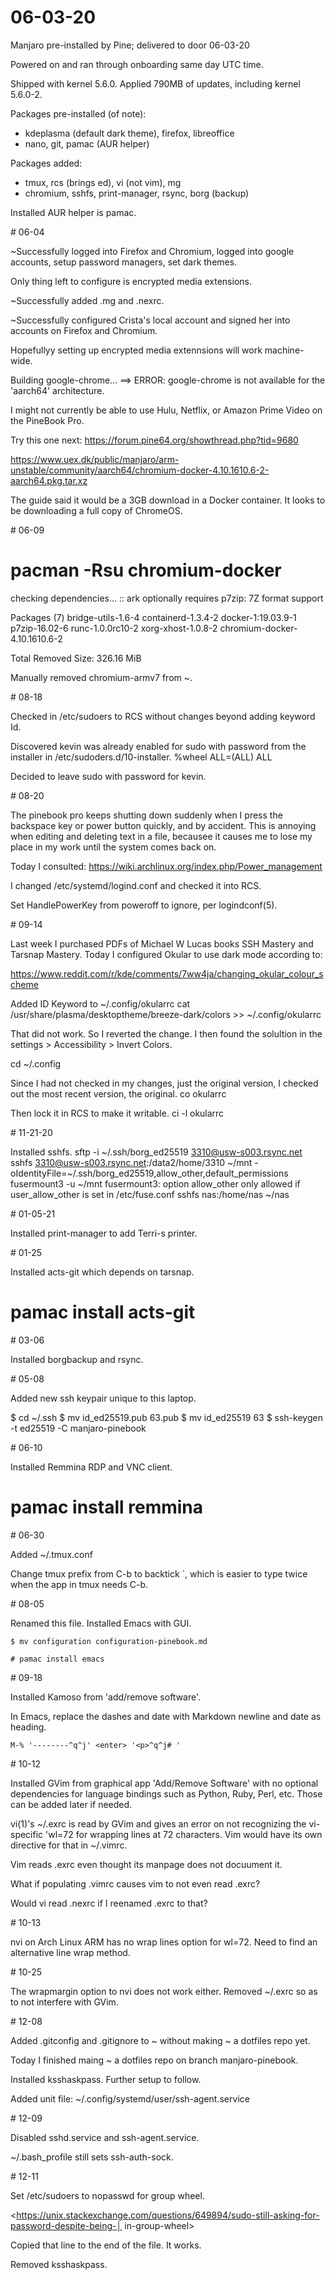 # 06-03-20

Manjaro pre-installed by Pine; delivered to door 06-03-20

Powered on and ran through onboarding same day UTC time.

Shipped with kernel 5.6.0. Applied 790MB of updates, including kernel
5.6.0-2.

Packages pre-installed (of note):
 - kdeplasma (default dark theme), firefox, libreoffice
 - nano, git, pamac (AUR helper)


Packages added:
 - tmux, rcs (brings ed), vi (not vim), mg
 - chromium, sshfs, print-manager, rsync, borg (backup)

Installed AUR helper is pamac.


<p>
# 06-04

~Successfully logged into Firefox and Chromium, logged into google
accounts, setup password managers, set dark themes. 

Only thing left to configure is encrypted media extensions.

~Successfully added .mg and .nexrc.

~Successfully configured Crista's local account and signed her into
accounts on Firefox and Chromium.

Hopefullyy setting up encrypted media extennsions will work machine-wide.

Building google-chrome...
==> ERROR: google-chrome is not available for the 'aarch64' architecture.

I might not currently be able to use Hulu, Netflix, or Amazon Prime Video 
on the PineBook Pro.

Try this one next:
https://forum.pine64.org/showthread.php?tid=9680

https://www.uex.dk/public/manjaro/arm-unstable/community/aarch64/chromium-docker-4.10.1610.6-2-aarch64.pkg.tar.xz

The guide said it would be a 3GB download in a Docker container. It looks to be downloading a full copy of ChromeOS.


<p>
# 06-09

# pacman -Rsu chromium-docker
checking dependencies...
:: ark optionally requires p7zip: 7Z format support

Packages (7) bridge-utils-1.6-4  containerd-1.3.4-2
docker-1:19.03.9-1  p7zip-16.02-6  runc-1.0.0rc10-2
             xorg-xhost-1.0.8-2  chromium-docker-4.10.1610.6-2

Total Removed Size:  326.16 MiB

Manually removed chromium-armv7 from ~.


<p>
# 08-18

Checked in /etc/sudoers to RCS without changes beyond adding keyword Id.

Discovered kevin was already enabled for sudo with password from the
installer in /etc/sudoders.d/10-installer.
%wheel ALL=(ALL) ALL

Decided to leave sudo with password for kevin.


<p>
# 08-20

The pinebook pro keeps shutting down suddenly when I press the
backspace key or power button quickly, and by accident. This is
annoying when editing and deleting text in a file, becausee it causes
me to lose my place in my work until the system comes back on.

Today I consulted:
https://wiki.archlinux.org/index.php/Power_management

I changed /etc/systemd/logind.conf and checked it into RCS.

Set HandlePowerKey from poweroff to ignore, per logindconf(5).


<p>
# 09-14

Last week I purchased PDFs of Michael W Lucas books SSH Mastery and
Tarsnap Mastery. Today I configured Okular to use dark mode according to:

https://www.reddit.com/r/kde/comments/7ww4ja/changing_okular_colour_scheme

Added ID Keyword to ~/.config/okularrc
cat /usr/share/plasma/desktoptheme/breeze-dark/colors >> ~/.config/okularrc

That did not work. So I reverted the change. I then found the
solultion in the settings > Accessibility > Invert Colors.

cd ~/.config

Since I had not checked in my changes, just the original version, I
checked out the most recent version, the original.
co okularrc

Then lock it in RCS to make it writable.
ci -l okularrc


<p>
# 11-21-20

Installed sshfs.
sftp -i ~/.ssh/borg_ed25519 3310@usw-s003.rsync.net
sshfs 3310@usw-s003.rsync.net:/data2/home/3310 ~/mnt -oIdentityFile=~/.ssh/borg_ed25519,allow_other,default_permissions
fusermount3 -u ~/mnt
fusermount3: option allow_other only allowed if user_allow_other is set in /etc/fuse.conf
sshfs nas:/home/nas ~/nas


<p>
# 01-05-21

Installed print-manager to add Terri-s printer.


<p>
# 01-25

Installed acts-git which depends on tarsnap.
# pamac install acts-git


<p>
# 03-06

Installed borgbackup and rsync.


<p>
# 05-08

Added new ssh keypair unique to this laptop.

$ cd ~/.ssh
$ mv id_ed25519.pub 63.pub
$ mv id_ed25519 63
$ ssh-keygen -t ed25519 -C manjaro-pinebook


<p>
# 06-10

Installed Remmina RDP and VNC client.

# pamac install remmina


<p>
# 06-30

Added ~/.tmux.conf

Change tmux prefix from C-b to backtick `, which is easier to type
twice when the app in tmux needs C-b.


<p>
# 08-05

Renamed this file. Installed Emacs with GUI.

```
$ mv configuration configuration-pinebook.md

# pamac install emacs
```

<p>
# 09-18

Installed Kamoso from 'add/remove software'.

In Emacs, replace the dashes and date with Markdown newline and date
as heading.

```
M-% '--------^q^j' <enter> '<p>^q^j# '
```

<p>
# 10-12

Installed GVim from graphical app 'Add/Remove Software' with no
optional dependencies for language bindings such as Python, Ruby,
Perl, etc. Those can be added later if needed.

vi(1)'s ~/.exrc is read by GVim and gives an error on not recognizing
the vi-specific 'wl=72 for wrapping lines at 72 characters. Vim would
have its own directive for that in ~/.vimrc.

Vim reads .exrc even thought its manpage does not docuument it.

What if populating .vimrc causes vim to not even read .exrc?

Would vi read .nexrc if I reenamed .exrc to that?


<p>
# 10-13

nvi on Arch Linux ARM has no wrap lines option for wl=72. Need to find
an alternative line wrap method.


<p>
# 10-25

The wrapmargin option to nvi does not work either. Removed ~/.exrc so
as to not interfere with GVim.


<p>
# 12-08

Added .gitconfig and .gitignore to ~ without making ~ a dotfiles repo
yet. 

Today I finished maing ~ a dotfiles repo on branch manjaro-pinebook.


Installed ksshaskpass. Further setup to follow.

Added unit file: ~/.config/systemd/user/ssh-agent.service


<p>
# 12-09

Disabled sshd.service and ssh-agent.service.

~/.bash_profile still sets ssh-auth-sock.


<p>
# 12-11

Set /etc/sudoers to nopasswd for group wheel.

<https://unix.stackexchange.com/questions/649894/sudo-still-asking-for-password-despite-being-│
in-group-wheel>

Copied that line to the end of the file. It works.

Removed ksshaskpass.

